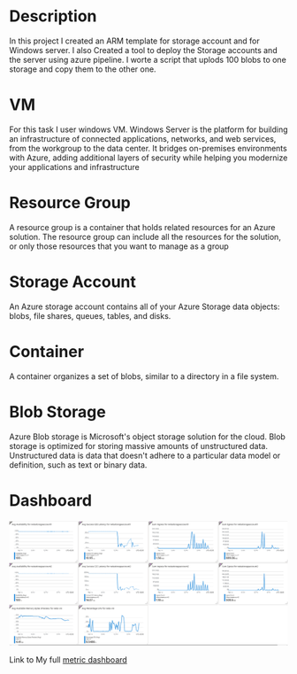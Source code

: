 # Description
In this project I created an ARM template for storage account and for Windows server. I also Created a tool to deploy the Storage accounts and the server using azure pipeline.
I worte a script that uplods 100 blobs to one storage and copy them to the other one.

# VM
For this task I user windows VM.
Windows Server is the platform for building an infrastructure of connected applications, networks, and web services, from the workgroup to the data center. 
It bridges on-premises environments with Azure, adding additional layers of security while helping you modernize your applications and infrastructure

# Resource Group
A resource group is a container that holds related resources for an Azure solution. The resource group can include all the resources for the solution, or only those resources that you want to manage as a group

# Storage Account
An Azure storage account contains all of your Azure Storage data objects: blobs, file shares, queues, tables, and disks.

# Container
A container organizes a set of blobs, similar to a directory in a file system.

# Blob Storage
Azure Blob storage is Microsoft's object storage solution for the cloud. Blob storage is optimized for storing massive amounts of unstructured data. Unstructured data is data that doesn't adhere to a particular data model or definition, such as text or binary data.

# Dashboard
![alt text](dash.png)

Link to My full [metric dashboard](https://ms.portal.azure.com/#@microsoft.onmicrosoft.com/dashboard/arm/subscriptions/a8108c2b-496c-424d-8347-ecc8afb6384c/resourcegroups/dashboards/providers/microsoft.portal/dashboards/972942fd-e5bc-4a4b-a3f5-64bdf37d2306)
